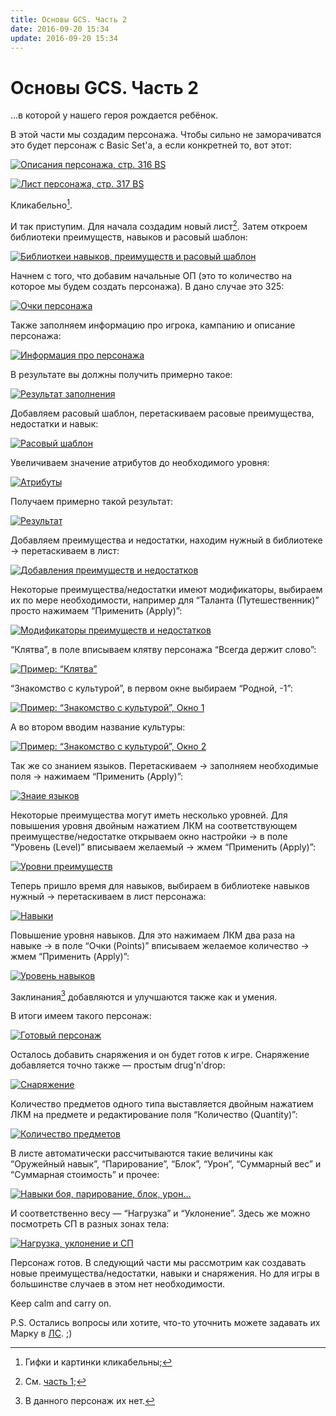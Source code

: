 ```yaml
---
title: Основы GCS. Часть 2
date: 2016-09-20 15:34
update: 2016-09-20 15:34
---
```


# Основы GCS. Часть 2

…в которой у нашего героя рождается ребёнок.

В этой части мы создадим персонажа. Чтобы сильно не заморачиватся это будет персонаж с Basic Set'а, а если конкретней то, вот этот:

[![Описания персонажа, стр. 316 BS][ris2-1-Yosa]][ris2-1-Yosa]

<!-- more -->

[![Лист персонажа, стр. 317 BS][ris2-2-Yosa]][ris2-2-Yosa]

Кликабельно[^click].

И так приступим. Для начала создадим новый лист[^1]. Затем откроем библиотеки преимуществ, навыков и расовый шаблон:

[![Библиоткеи навыков, преимуществ и расовый шаблон][ris2-3]][ris2-3]

Начнем с того, что добавим начальные ОП (это то количество на которое мы будем создать персонажа). В дано случае это 325:

[![Очки персонажа][ris2-4]][ris2-4]

Также заполняем информацию про игрока, кампанию и описание персонажа:

[![Информация про персонажа][ris2-5]][ris2-5]

В результате вы должны получить примерно такое:

[![Результат заполнения][ris2-6]][ris2-6]

Добавляем расовый шаблон, перетаскиваем расовые преимущества, недостатки и навык:

[![Расовый шаблон][ris2-7]][ris2-7]

Увеличиваем значение атрибутов до необходимого уровня:

[![Атрибуты][ris2-8-1]][ris2-8-1]

Получаем примерно такой результат:

[![Результат][ris2-8-2]][ris2-8-2]

Добавляем преимущества и недостатки, находим нужный в библиотеке → перетаскиваем в лист:

[![Добавления преимуществ и недостатков][ris2-9]][ris2-9]

Некоторые преимущества/недостатки имеют модификаторы, выбираем их по мере необходимости, например для “Таланта (Путешественник)” просто нажимаем “Применить (Apply)”:

[![Модификаторы преимуществ и недостатков][ris2-8-3]][ris2-8-3]

“Клятва”, в поле вписываем клятву персонажа “Всегда держит слово”:

[![Пример: “Клятва”][ris2-8-4]][ris2-8-4]

“Знакомство с культурой”, в первом окне выбираем “Родной, -1”: 

[![Пример: “Знакомство с культурой”, Окно 1][ris2-8-5]][ris2-8-5]

А во втором вводим название культуры:

[![Пример: “Знакомство с культурой”, Окно 2][ris2-8-6]][ris2-8-6]

Так же со знанием языков. Перетаскиваем → заполняем необходимые поля → нажимаем “Применить (Apply)”:

[![Знаие языков][ris2-10]][ris2-10]

Некоторые преимущества могут иметь несколько уровней. Для повышения уровня двойным нажатием ЛКМ на соответствующем преимуществе/недостатке открываем окно настройки → в поле “Уровень (Level)” вписываем желаемый → жмем “Применить (Apply)”:

[![Уровни преимуществ][ris2-9-5]][ris2-9-5]

Теперь пришло время для навыков, выбираем в библиотеке навыков нужный → перетаскиваем в лист персонажа:

[![Навыки][ris2-11]][ris2-11]

Повышение уровня навыков. Для это нажимаем ЛКМ два раза на навыке → в поле “Очки (Points)” вписываем желаемое количество → жмем “Применить (Apply)”:

[![Уровень навыков][ris2-12]][ris2-12] 

Заклинания[^spell] добавляются и улучшаются также как и умения.

В итоги имеем такого персонаж:

[![Готовый персонаж][ris2-13]][ris2-13]

Осталось добавить снаряжения и он будет готов к игре. Снаряжение добавляется точно также — простым drug'n'drop:

[![Снаряжение][ris2-14]][ris2-14]

Количество предметов одного типа выставляется двойным нажатием ЛКМ на предмете и редактирование поля “Количество (Quantity)”:

[![Количество предметов][ris2-15]][ris2-15]

В листе автоматически рассчитываются такие величины как “Оружейный навык”, “Парирование”, “Блок”, “Урон”, “Суммарный вес” и “Суммарная стоимость” и прочее:

[![Навыки боя, парирование, блок, урон…][ris2-16]][ris2-16]

И соответственно весу — “Нагрузка” и “Уклонение”. Здесь же можно посмотреть СП в разных зонах тела:

[![Нагрузка, уклонение и СП][ris2-17]][ris2-17]

Персонаж готов. В следующий части мы рассмотрим как создавать новые преимущества/недостатки, навыки и снаряжения. Но для игры в большинстве случаев в этом нет необходимости. 

Keep calm and carry on.

P.S. Остались вопросы или хотите, что-то уточнить можете задавать их Марку в [ЛС][l-ask]. ;)



[^1]: См. [часть 1][l-part1];
[^click]: Гифки и картинки кликабельны;
[^spell]: В данного персонаж их нет.

[l-ask]:http://vk.com/mairc
[l-part0]:https://sardinka.org/gcs/gcs-0/
[l-part0#java]:https://sardinka.org/gcs/gcs-0#java
[l-part0#gcs]:https://sardinka.org/gcs/gcs-0#gcs
[l-part0#rus]:https://sardinka.org/gcs/gcs-0#rus
[l-part1]:https://sardinka.org/gcs/gcs-1/
[l-part2]:https://sardinka.org/gcs/gcs-2/


[ris2-1-Yosa]:http://i.imgur.com/eUU3ysc.png
[ris2-2-Yosa]:http://i.imgur.com/dJnybiH.png
[ris2-3]:http://i.imgur.com/I9GSWCo.gif
[ris2-4]:http://i.imgur.com/CDoE3lG.png
[ris2-5]:http://i.imgur.com/0at1xoX.png
[ris2-6]:http://i.imgur.com/a82i5g3.png
[ris2-7]:http://i.imgur.com/adbV3C2.gif 
[ris2-8-1]:http://i.imgur.com/CZ5pYp2.png
[ris2-8-2]:http://i.imgur.com/cIIzV4r.png
[ris2-8-3]:http://i.imgur.com/hrd1q2X.png
[ris2-8-4]:http://i.imgur.com/l0UAu15.png
[ris2-8-5]:http://i.imgur.com/a92sRif.png
[ris2-8-6]:http://i.imgur.com/uXPEakE.png
[ris2-9]:http://i.imgur.com/ysp3G31.gif
[ris2-9-5]:http://i.imgur.com/u9jQ6vD.png
[ris2-10]:http://i.imgur.com/RJl4J6B.gif
[ris2-11]:http://i.imgur.com/BwiNyJe.gif
[ris2-12]:http://i.imgur.com/PjcQTEQ.gif
[ris2-13]:http://i.imgur.com/XZFqpA6.png
[ris2-14]:http://i.imgur.com/Ew6tgen.gif
[ris2-15]:http://i.imgur.com/ysB3Zoq.gif
[ris2-16]:http://i.imgur.com/cs3vkfU.png
[ris2-17]:http://i.imgur.com/wXvnLDw.png
